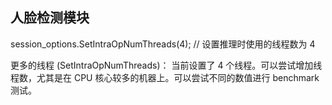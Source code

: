 ## 人脸检测模块
session_options.SetIntraOpNumThreads(4); // 设置推理时使用的线程数为 4

更多的线程 (SetIntraOpNumThreads)： 当前设置了 4 个线程。可以尝试增加线程数，尤其是在 CPU 核心较多的机器上。可以尝试不同的数值进行 benchmark 测试。
